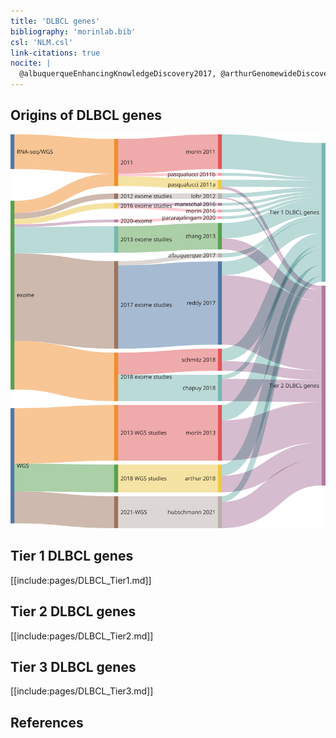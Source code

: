 ```yaml
---
title: 'DLBCL genes'
bibliography: 'morinlab.bib'
csl: 'NLM.csl'
link-citations: true
nocite: |
  @albuquerqueEnhancingKnowledgeDiscovery2017, @arthurGenomewideDiscoverySomatic2018, @bohleRoleEarlyBcell2013, @chapuyMolecularSubtypesDiffuse2018, @compagnoMutationsMultipleGenes2009, @davisChronicActiveBcellreceptor2010, @drevalGeneticSubdivisionsFollicular2023, @dunsCharacterizationDLBCLPMBL2021, @fanComprehensiveCharacterizationDriver2020, @hubschmannMutationalMechanismsShaping2021, @khodabakhshiRecurrentTargetsAberrant2012, @kwanhianMicroRNA142Mutated202012, @lenzOncogenicCARD11Mutations2008, @lohrDiscoveryPrioritizationSomatic2012, @mareschalWholeExomeSequencing2016, @morinFrequentMutationHistonemodifying2011, @morinGeneticLandscapesRelapsed2016, @morinMutationalStructuralAnalysis2013, @morinSomaticMutationsAltering2010, @ngoOncogenicallyActiveMYD882011, @novakWholeexomeAnalysisReveals2015, @okosunRecurrentMTORC1activatingRRAGC2016, @pararajalingamCodingNoncodingDrivers2020, @pasqualucciAnalysisCodingGenome2011, @pasqualucciHypermutationMultipleProtooncogenes2001, @pasqualucciInactivatingMutationsAcetyltransferase2011, @pasqualucciInactivationPRDM1BLIMP12006, @reddyGeneticFunctionalDrivers2017, @rushtonGeneticEvolutionaryPatterns2020, @schmitzGeneticsPathogenesisDiffuse2018, @schollMutationsRegionFAS2007, @shinBRAFV600EMAP2K12015, @tanakaFrequentIncidenceSomatic1992, @thomasMutationalAnalysisIkappaBalpha2004, @tiacciBRAFMutationsHairycell2011, @yildizActivatingSTAT6Mutations2015, @zhangGeneticHeterogeneityDiffuse2013
---
```


## Origins of DLBCL genes

![](DLBCL_sankey-1.svg)

## Tier 1 DLBCL genes

[[include:pages/DLBCL_Tier1.md]]

## Tier 2 DLBCL genes

[[include:pages/DLBCL_Tier2.md]]

## Tier 3 DLBCL genes

[[include:pages/DLBCL_Tier3.md]]

## References
